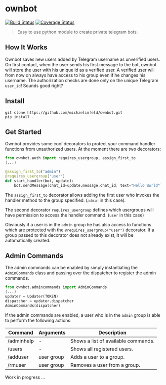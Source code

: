 # ownbot

[![Build Status](https://travis-ci.org/michaelimfeld/ownbot.svg?branch=master)](https://travis-ci.org/michaelimfeld/ownbot)
[![Coverage Status](https://coveralls.io/repos/github/michaelimfeld/ownbot/badge.svg?branch=master)](https://coveralls.io/github/michaelimfeld/ownbot?branch=master)

> Easy to use python module to create private telegram bots.

## How It Works
Ownbot saves new users added by Telegram username as unverified users. On first contact, when the user sends his first message to the bot, ownbot will store the user with his unique id as a verified user. A verified user will from now on always have access to his group even if he changes his username. The authorization checks are done only on the unique Telegram `user_id`! Sounds good right?

## Install
```shell
git clone https://github.com/michaelimfeld/ownbot.git
pip install .
```

## Get Started

Ownbot provides some cool decorators to protect your command handler functions from unauthorized users.
At the moment there are two decorators:
```python
from ownbot.auth import requires_usergroup, assign_first_to
(...)

@assign_first_to("admin")
@requires_usergroup("user")
def start_handler(bot, update):
    bot.sendMessage(chat_id=update.message.chat_id, text="Hello World")
```

The `assign_first_to` decorator allows adding the first user who invokes the handler method to the group specified. (`admin` in this case).

The second decorator `requires_usergroup` defines which usergroups will have permission to access the handler command. (`user` in this case)

Obviously if a user is in the `admin` group he has also access to functions which are protected with the `@requires_usergroup("user")` decorator. If a group passed to this decorator does not already exist, it will be automatically created.

## Admin Commands

The admin commands can be enabled by simply instantiating the `AdminCommands`
class and passing over the dispatcher to register the admin commands.

```python
from ownbot.admincommands import AdminCommands
(...)
updater = Updater(TOKEN)
dispatcher = updater.dispatcher
AdminCommands(dispatcher)
```

If the admin commands are enabled, a user who is in the `admin` group is able to perform the following actions:

| Command    | Arguments  | Description                         |
|------------|------------|-------------------------------------|
| /adminhelp | -          | Shows a list of available commands. |
| /users     | -          | Shows all registered users.         |
| /adduser   | user group | Adds a user to a group.             |
| /rmuser    | user group | Removes a user from a group.        |

Work in progress ...
